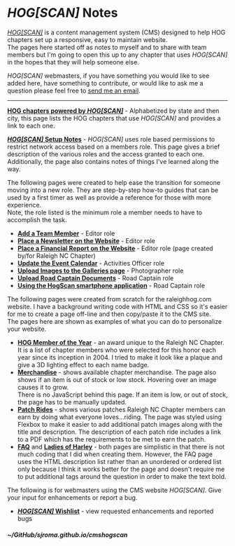 
# _HOG\[SCAN\]_ Notes

[_HOG\[SCAN\]_](https://www.hogscan.com) is a content management system (CMS) designed to help HOG chapters set up a responsive, easy to maintain website.  
The pages here started off as notes to myself and to share with team members but I'm going to open this up to any chapter that uses _HOG\[SCAN\]_ in the hopes that they will help someone else.  

_HOG\[SCAN\]_ webmasters, if you have something you would like to see added here, have something to contribute, or would like to ask me a question please feel free to [send me an email](mailto:webmaster@raleighhog.com).  

---  

**[HOG chapters powered by _HOG\[SCAN\]_](https://sjroma.github.io/cmshogscan/chapters/)** - Alphabetized by state and then city, this page lists the HOG chapters that use _HOG\[SCAN\]_ and provides a link to each one.  

**[_HOG\[SCAN\]_ Setup Notes](https://sjroma.github.io/cmshogscan/cmswebsite/)** - _HOG\[SCAN\]_ uses role based permissions to restrict network access based on a members role. This page gives a brief description of the various roles and the access granted to each one.  
Additionally, the page also contains notes of things I've learned along the way.  

The following pages were created to help ease the transition for someone moving into a new role. They are step-by-step how-to guides that can be used by a first timer as well as provide a reference for those with more experience.  
Note, the role listed is the minimum role a member needs to have to accomplish the task.
* **[Add a Team Member](https://sjroma.github.io/cmshogscan/updateralhog/procedures/stepsAddTeamMember.html)** - Editor role  
* **[Place a Newsletter on the Website](https://sjroma.github.io/cmshogscan/updateralhog/procedures/stepsNewslettersUpdate.html)** - Editor role  
* **[Place a Financial Report on the Website](https://sjroma.github.io/cmshogscan/updateralhog/procedures/stepsFinancialReport.html)** - Editor role (page created by/for Raleigh NC Chapter)     
* **[Update the Event Calendar](https://sjroma.github.io/cmshogscan/updateralhog/procedures/stepsEventCalUpdate.html)** - Activities Officer role  
* **[Upload Images to the Galleries page](https://sjroma.github.io/cmshogscan/updateralhog/procedures/stepsGalleriesAdd.html)** - Photographer role  
* **[Upload Road Captain Documents](https://sjroma.github.io/cmshogscan/updateralhog/procedures/stepsRoadCaptUploads.html)** - Road Captain role  
* **[Using the HogScan smartphone application](https://sjroma.github.io/cmshogscan/hogscanapp/index.html)** - Road Captain role  

The following pages were created from scratch for the raleighhog.com website. I have a background writing code with HTML and CSS so it's easier for me to create a page off-line and then copy/paste it to the CMS site.  
The pages here are shown as examples of what you can do to personalize your website.  
* **[HOG Member of the Year](https://sjroma.github.io/cmshogscan/pagesralhog/hmoy)** - an award unique to the Raleigh NC Chapter. It is a list of chapter members who were selected for this honor each year since its inception in 2004. I tried to make it look like a plaque and give a 3D lighting effect to each name badge.  
* **[Merchandise](https://sjroma.github.io/cmshogscan/pagesralhog/merchandise)** - shows available chapter merchandise. The page also shows if an item is out of stock or low stock. Hovering over an image causes it to grow.  
  There is no JavaScript behind this page. If an item is low, or out of stock, the page has to be manually updated.  
* **[Patch Rides](https://sjroma.github.io/cmshogscan/pagesralhog/patchrides)** - shows various patches Raleigh NC Chapter members can earn by doing what everyone loves...riding. The page was styled using Flexbox to make it easier to add additional patch images along with the title and description. The description of each patch ride includes a link to a PDF which has the requirements to be met to earn the patch.  
* **[FAQ](https://www.raleighhog.com/faq)** and **[Ladies of Harley](https://www.raleighhog.com/ladies-harley)** - both pages are simplistic in that there is not much coding that I did when creating them. However, the FAQ page uses the HTML description list rather than an unordered or ordered list only because I think it works better for the page and doesn't require me to put additional tags around the question in order to make the text bold.  

The following is for webmasters using the CMS website _HOG\[SCAN\]_. Give your input for enhancements or report a bug.  
* **[_HOG\[SCAN\]_ Wishlist](https://sjroma.github.io/cmshogscan/cmswishlist)** - view requested enhancements and reported bugs

##### ~/GitHub/sjroma.github.io/cmshogscan  